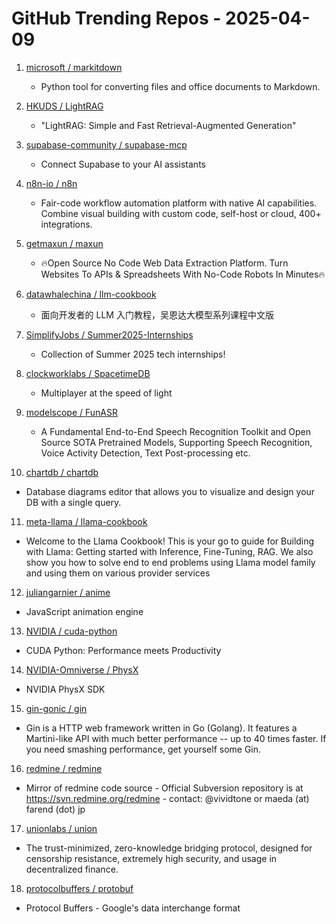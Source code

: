 # GitHub Trending Repos - 2025-04-09

1. [microsoft /    markitdown](https://github.com/microsoft/markitdown)
   - Python tool for converting files and office documents to Markdown.

2. [HKUDS /    LightRAG](https://github.com/HKUDS/LightRAG)
   - "LightRAG: Simple and Fast Retrieval-Augmented Generation"

3. [supabase-community /    supabase-mcp](https://github.com/supabase-community/supabase-mcp)
   - Connect Supabase to your AI assistants

4. [n8n-io /    n8n](https://github.com/n8n-io/n8n)
   - Fair-code workflow automation platform with native AI capabilities. Combine visual building with custom code, self-host or cloud, 400+ integrations.

5. [getmaxun /    maxun](https://github.com/getmaxun/maxun)
   - 🔥Open Source No Code Web Data Extraction Platform. Turn Websites To APIs & Spreadsheets With No-Code Robots In Minutes🔥

6. [datawhalechina /    llm-cookbook](https://github.com/datawhalechina/llm-cookbook)
   - 面向开发者的 LLM 入门教程，吴恩达大模型系列课程中文版

7. [SimplifyJobs /    Summer2025-Internships](https://github.com/SimplifyJobs/Summer2025-Internships)
   - Collection of Summer 2025 tech internships!

8. [clockworklabs /    SpacetimeDB](https://github.com/clockworklabs/SpacetimeDB)
   - Multiplayer at the speed of light

9. [modelscope /    FunASR](https://github.com/modelscope/FunASR)
   - A Fundamental End-to-End Speech Recognition Toolkit and Open Source SOTA Pretrained Models, Supporting Speech Recognition, Voice Activity Detection, Text Post-processing etc.

10. [chartdb /    chartdb](https://github.com/chartdb/chartdb)
   - Database diagrams editor that allows you to visualize and design your DB with a single query.

11. [meta-llama /    llama-cookbook](https://github.com/meta-llama/llama-cookbook)
   - Welcome to the Llama Cookbook! This is your go to guide for Building with Llama: Getting started with Inference, Fine-Tuning, RAG. We also show you how to solve end to end problems using Llama model family and using them on various provider services

12. [juliangarnier /    anime](https://github.com/juliangarnier/anime)
   - JavaScript animation engine

13. [NVIDIA /    cuda-python](https://github.com/NVIDIA/cuda-python)
   - CUDA Python: Performance meets Productivity

14. [NVIDIA-Omniverse /    PhysX](https://github.com/NVIDIA-Omniverse/PhysX)
   - NVIDIA PhysX SDK

15. [gin-gonic /    gin](https://github.com/gin-gonic/gin)
   - Gin is a HTTP web framework written in Go (Golang). It features a Martini-like API with much better performance -- up to 40 times faster. If you need smashing performance, get yourself some Gin.

16. [redmine /    redmine](https://github.com/redmine/redmine)
   - Mirror of redmine code source - Official Subversion repository is at https://svn.redmine.org/redmine - contact: @vividtone or maeda (at) farend (dot) jp

17. [unionlabs /    union](https://github.com/unionlabs/union)
   - The trust-minimized, zero-knowledge bridging protocol, designed for censorship resistance, extremely high security, and usage in decentralized finance.

18. [protocolbuffers /    protobuf](https://github.com/protocolbuffers/protobuf)
   - Protocol Buffers - Google's data interchange format

